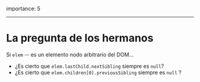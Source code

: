 importance: 5

---

# La pregunta de los hermanos

Si `elem` -- es un elemento nodo arbitrario del DOM...

- ¿Es cierto que `elem.lastChild.nextSibling` siempre es `null`?
- ¿Es cierto que `elem.children[0].previousSibling` siempre es `null` ?
